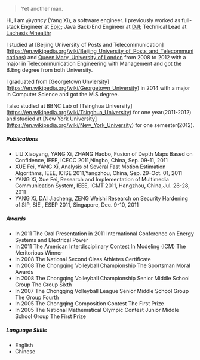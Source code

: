 

> Yet another man.


Hi, I am *@yancy* (Yang Xi), a software engineer. I previously worked as full-stack Engineer at [Epic](https://www.epic.com/); Java Back-End Engineer at [DJI](https://www.dji.com/); Technical Lead at [Lachesis Mhealth](http://www.lachesis-mh.com);

I studied at [Beijing University of Posts and Telecommunication] (https://en.wikipedia.org/wiki/Beijing_University_of_Posts_and_Telecommunications) and [Queen Mary, University of London](https://en.wikipedia.org/wiki/Queen_Mary_University_of_London) from 2008 to 2012 with a major in Telecommunication Engineering with Management and got the B.Eng degree from both University.

I graduated from [Georgetown Unviersity] (https://en.wikipedia.org/wiki/Georgetown_University) in 2014 with a major in Computer Science and got the M.S degree.

I also studied at BBNC Lab of [Tsinghua University] (https://en.wikipedia.org/wiki/Tsinghua_University) for one year(2011-2012) and studied at [New York University] (https://en.wikipedia.org/wiki/New_York_University) for one semester(2012).

##### Publications

- LIU Xiaoyang, YANG Xi, ZHANG Haobo, Fusion of Depth Maps Based on Confidence,  IEEE, ICECC 2011,Ningbo, China, Sep. 09-11, 2011 
- XUE Fei, YANG Xi, Analysis of Several Fast Motion Estimation Algorithms,  IEEE, ICISE 2011,Yangzhou, China, Sep. 29-Oct. 01, 2011
- YANG Xi, Xue Fei, Research and Implementation of Multimedia Communication System, IEEE, ICMT 2011, Hangzhou, China,Jul. 26-28, 2011
- YANG Xi, DAI Jiacheng, ZENG Weishi Research on Security Hardening of SIP, SIE , ESEP 2011, Singapore, Dec. 9-10, 2011 

##### Awards

- In 2011 The Oral Presentation in 2011 International Conference on Energy Systems and Electrical Power 
- In 2011 The American Interdisciplinary Contest In Modeling (ICM) The Meritorious Winner
- In 2008 The National Second Class Athletes Certificate 
- In 2008 The Chongqing Volleyball Championship The Sportsman Moral Awards 
- In 2008 The Chongqing Volleyball Championship Senior Middle School Group The Group Sixth 
- In 2007 The Chongqing Volleyball League Senior Middle School Group The Group Fourth 
- In 2005 The Chongqing Composition Contest The First Prize 
- In 2005 The National Mathematical Olympic Contest Junior Middle School Group The First Prize

##### Language Skills
- English
- Chinese
